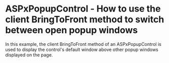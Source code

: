 # ASPxPopupControl - How to use the client BringToFront method to switch between open popup windows


<p>In this example, the client BringToFront method of an ASPxPopupControl is used to display the control's default window above other popup windows displayed on the page.</p>

<br/>


